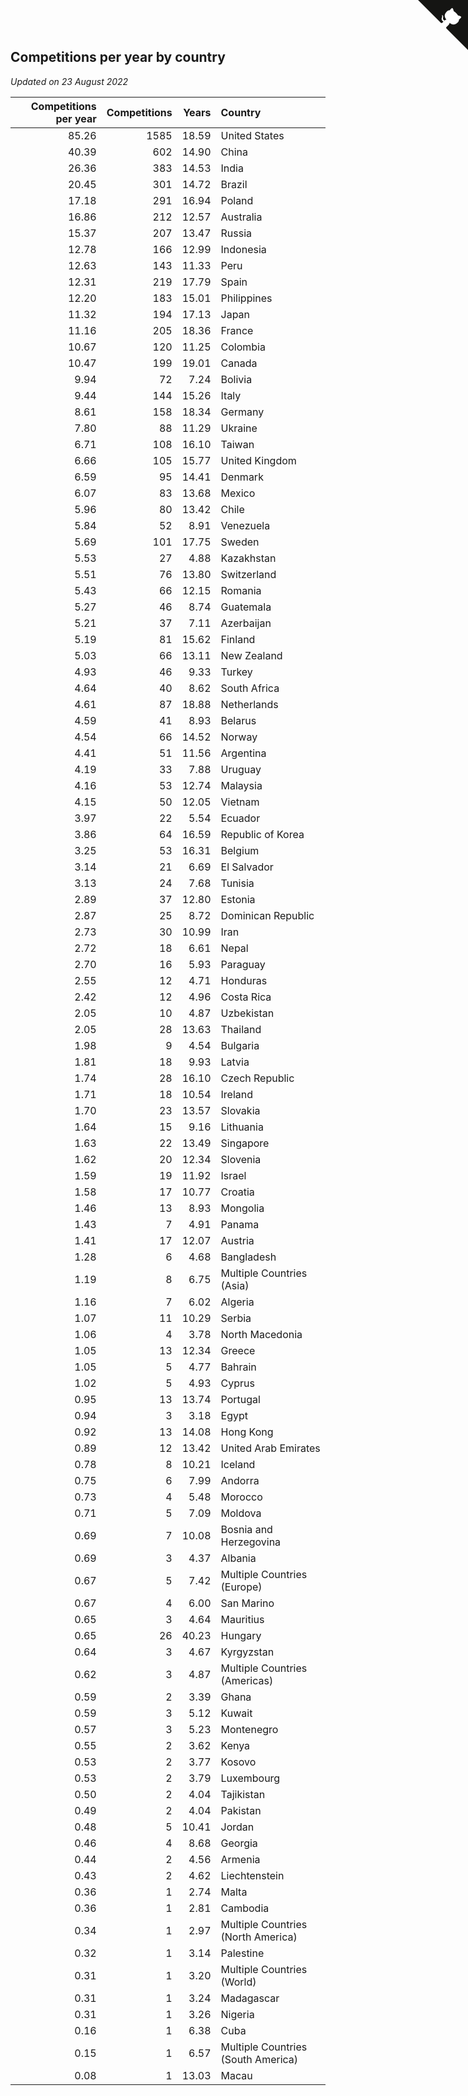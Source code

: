 ## Competitions per year by country

*Updated on 23 August 2022*

| Competitions per year | Competitions | Years | Country |
| ---: | ---: | ---: | :--- |
| 85.26 | 1585 | 18.59 | United States |
| 40.39 | 602 | 14.90 | China |
| 26.36 | 383 | 14.53 | India |
| 20.45 | 301 | 14.72 | Brazil |
| 17.18 | 291 | 16.94 | Poland |
| 16.86 | 212 | 12.57 | Australia |
| 15.37 | 207 | 13.47 | Russia |
| 12.78 | 166 | 12.99 | Indonesia |
| 12.63 | 143 | 11.33 | Peru |
| 12.31 | 219 | 17.79 | Spain |
| 12.20 | 183 | 15.01 | Philippines |
| 11.32 | 194 | 17.13 | Japan |
| 11.16 | 205 | 18.36 | France |
| 10.67 | 120 | 11.25 | Colombia |
| 10.47 | 199 | 19.01 | Canada |
| 9.94 | 72 | 7.24 | Bolivia |
| 9.44 | 144 | 15.26 | Italy |
| 8.61 | 158 | 18.34 | Germany |
| 7.80 | 88 | 11.29 | Ukraine |
| 6.71 | 108 | 16.10 | Taiwan |
| 6.66 | 105 | 15.77 | United Kingdom |
| 6.59 | 95 | 14.41 | Denmark |
| 6.07 | 83 | 13.68 | Mexico |
| 5.96 | 80 | 13.42 | Chile |
| 5.84 | 52 | 8.91 | Venezuela |
| 5.69 | 101 | 17.75 | Sweden |
| 5.53 | 27 | 4.88 | Kazakhstan |
| 5.51 | 76 | 13.80 | Switzerland |
| 5.43 | 66 | 12.15 | Romania |
| 5.27 | 46 | 8.74 | Guatemala |
| 5.21 | 37 | 7.11 | Azerbaijan |
| 5.19 | 81 | 15.62 | Finland |
| 5.03 | 66 | 13.11 | New Zealand |
| 4.93 | 46 | 9.33 | Turkey |
| 4.64 | 40 | 8.62 | South Africa |
| 4.61 | 87 | 18.88 | Netherlands |
| 4.59 | 41 | 8.93 | Belarus |
| 4.54 | 66 | 14.52 | Norway |
| 4.41 | 51 | 11.56 | Argentina |
| 4.19 | 33 | 7.88 | Uruguay |
| 4.16 | 53 | 12.74 | Malaysia |
| 4.15 | 50 | 12.05 | Vietnam |
| 3.97 | 22 | 5.54 | Ecuador |
| 3.86 | 64 | 16.59 | Republic of Korea |
| 3.25 | 53 | 16.31 | Belgium |
| 3.14 | 21 | 6.69 | El Salvador |
| 3.13 | 24 | 7.68 | Tunisia |
| 2.89 | 37 | 12.80 | Estonia |
| 2.87 | 25 | 8.72 | Dominican Republic |
| 2.73 | 30 | 10.99 | Iran |
| 2.72 | 18 | 6.61 | Nepal |
| 2.70 | 16 | 5.93 | Paraguay |
| 2.55 | 12 | 4.71 | Honduras |
| 2.42 | 12 | 4.96 | Costa Rica |
| 2.05 | 10 | 4.87 | Uzbekistan |
| 2.05 | 28 | 13.63 | Thailand |
| 1.98 | 9 | 4.54 | Bulgaria |
| 1.81 | 18 | 9.93 | Latvia |
| 1.74 | 28 | 16.10 | Czech Republic |
| 1.71 | 18 | 10.54 | Ireland |
| 1.70 | 23 | 13.57 | Slovakia |
| 1.64 | 15 | 9.16 | Lithuania |
| 1.63 | 22 | 13.49 | Singapore |
| 1.62 | 20 | 12.34 | Slovenia |
| 1.59 | 19 | 11.92 | Israel |
| 1.58 | 17 | 10.77 | Croatia |
| 1.46 | 13 | 8.93 | Mongolia |
| 1.43 | 7 | 4.91 | Panama |
| 1.41 | 17 | 12.07 | Austria |
| 1.28 | 6 | 4.68 | Bangladesh |
| 1.19 | 8 | 6.75 | Multiple Countries (Asia) |
| 1.16 | 7 | 6.02 | Algeria |
| 1.07 | 11 | 10.29 | Serbia |
| 1.06 | 4 | 3.78 | North Macedonia |
| 1.05 | 13 | 12.34 | Greece |
| 1.05 | 5 | 4.77 | Bahrain |
| 1.02 | 5 | 4.93 | Cyprus |
| 0.95 | 13 | 13.74 | Portugal |
| 0.94 | 3 | 3.18 | Egypt |
| 0.92 | 13 | 14.08 | Hong Kong |
| 0.89 | 12 | 13.42 | United Arab Emirates |
| 0.78 | 8 | 10.21 | Iceland |
| 0.75 | 6 | 7.99 | Andorra |
| 0.73 | 4 | 5.48 | Morocco |
| 0.71 | 5 | 7.09 | Moldova |
| 0.69 | 7 | 10.08 | Bosnia and Herzegovina |
| 0.69 | 3 | 4.37 | Albania |
| 0.67 | 5 | 7.42 | Multiple Countries (Europe) |
| 0.67 | 4 | 6.00 | San Marino |
| 0.65 | 3 | 4.64 | Mauritius |
| 0.65 | 26 | 40.23 | Hungary |
| 0.64 | 3 | 4.67 | Kyrgyzstan |
| 0.62 | 3 | 4.87 | Multiple Countries (Americas) |
| 0.59 | 2 | 3.39 | Ghana |
| 0.59 | 3 | 5.12 | Kuwait |
| 0.57 | 3 | 5.23 | Montenegro |
| 0.55 | 2 | 3.62 | Kenya |
| 0.53 | 2 | 3.77 | Kosovo |
| 0.53 | 2 | 3.79 | Luxembourg |
| 0.50 | 2 | 4.04 | Tajikistan |
| 0.49 | 2 | 4.04 | Pakistan |
| 0.48 | 5 | 10.41 | Jordan |
| 0.46 | 4 | 8.68 | Georgia |
| 0.44 | 2 | 4.56 | Armenia |
| 0.43 | 2 | 4.62 | Liechtenstein |
| 0.36 | 1 | 2.74 | Malta |
| 0.36 | 1 | 2.81 | Cambodia |
| 0.34 | 1 | 2.97 | Multiple Countries (North America) |
| 0.32 | 1 | 3.14 | Palestine |
| 0.31 | 1 | 3.20 | Multiple Countries (World) |
| 0.31 | 1 | 3.24 | Madagascar |
| 0.31 | 1 | 3.26 | Nigeria |
| 0.16 | 1 | 6.38 | Cuba |
| 0.15 | 1 | 6.57 | Multiple Countries (South America) |
| 0.08 | 1 | 13.03 | Macau |


<a href="https://github.com/jonatanklosko/wca_statistics" class="github-corner" aria-label="View source on Github"><svg width="80" height="80" viewBox="0 0 250 250" style="fill:#151513; color:#fff; position: absolute; top: 0; border: 0; right: 0;" aria-hidden="true"><path d="M0,0 L115,115 L130,115 L142,142 L250,250 L250,0 Z"></path><path d="M128.3,109.0 C113.8,99.7 119.0,89.6 119.0,89.6 C122.0,82.7 120.5,78.6 120.5,78.6 C119.2,72.0 123.4,76.3 123.4,76.3 C127.3,80.9 125.5,87.3 125.5,87.3 C122.9,97.6 130.6,101.9 134.4,103.2" fill="currentColor" style="transform-origin: 130px 106px;" class="octo-arm"></path><path d="M115.0,115.0 C114.9,115.1 118.7,116.5 119.8,115.4 L133.7,101.6 C136.9,99.2 139.9,98.4 142.2,98.6 C133.8,88.0 127.5,74.4 143.8,58.0 C148.5,53.4 154.0,51.2 159.7,51.0 C160.3,49.4 163.2,43.6 171.4,40.1 C171.4,40.1 176.1,42.5 178.8,56.2 C183.1,58.6 187.2,61.8 190.9,65.4 C194.5,69.0 197.7,73.2 200.1,77.6 C213.8,80.2 216.3,84.9 216.3,84.9 C212.7,93.1 206.9,96.0 205.4,96.6 C205.1,102.4 203.0,107.8 198.3,112.5 C181.9,128.9 168.3,122.5 157.7,114.1 C157.9,116.9 156.7,120.9 152.7,124.9 L141.0,136.5 C139.8,137.7 141.6,141.9 141.8,141.8 Z" fill="currentColor" class="octo-body"></path></svg></a><style>.github-corner:hover .octo-arm{animation:octocat-wave 560ms ease-in-out}@keyframes octocat-wave{0%,100%{transform:rotate(0)}20%,60%{transform:rotate(-25deg)}40%,80%{transform:rotate(10deg)}}@media (max-width:500px){.github-corner:hover .octo-arm{animation:none}.github-corner .octo-arm{animation:octocat-wave 560ms ease-in-out}}</style>
